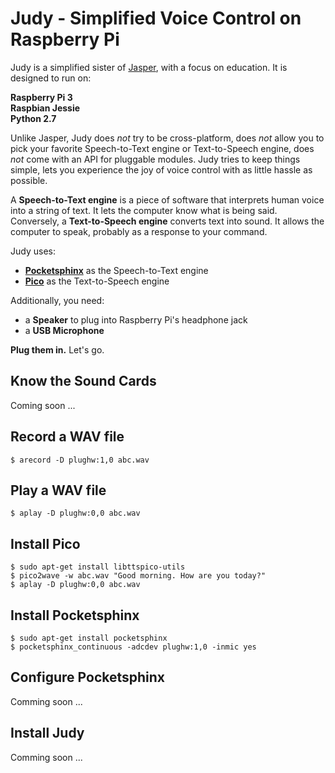 # Judy - Simplified Voice Control on Raspberry Pi

Judy is a simplified sister of [Jasper](http://jasperproject.github.io/),
with a focus on education. It is designed to run on:

**Raspberry Pi 3**  
**Raspbian Jessie**  
**Python 2.7**  

Unlike Jasper, Judy does *not* try to be cross-platform, does *not* allow you to
pick your favorite Speech-to-Text engine or Text-to-Speech engine, does *not*
come with an API for pluggable modules. Judy tries to keep things simple, lets
you experience the joy of voice control with as little hassle as possible.

A **Speech-to-Text engine** is a piece of software that interprets human voice into
a string of text. It lets the computer know what is being said. Conversely,
a **Text-to-Speech engine** converts text into sound. It allows the computer to
speak, probably as a response to your command.

Judy uses:

- **[Pocketsphinx](http://cmusphinx.sourceforge.net/)** as the Speech-to-Text engine
- **[Pico](https://github.com/DougGore/picopi)** as the Text-to-Speech engine

Additionally, you need:

- a **Speaker** to plug into Raspberry Pi's headphone jack
- a **USB Microphone**

**Plug them in.** Let's go.

## Know the Sound Cards

Coming soon ...

## Record a WAV file

```
$ arecord -D plughw:1,0 abc.wav
```

## Play a WAV file

```
$ aplay -D plughw:0,0 abc.wav
```

## Install Pico

```
$ sudo apt-get install libttspico-utils
$ pico2wave -w abc.wav "Good morning. How are you today?"
$ aplay -D plughw:0,0 abc.wav
```

## Install Pocketsphinx

```
$ sudo apt-get install pocketsphinx
$ pocketsphinx_continuous -adcdev plughw:1,0 -inmic yes
```

## Configure Pocketsphinx

Comming soon ...

## Install Judy

Comming soon ...
